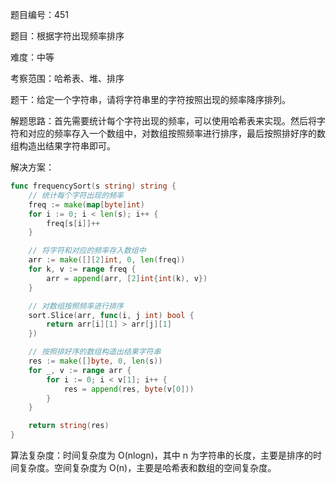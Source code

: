 题目编号：451

题目：根据字符出现频率排序

难度：中等

考察范围：哈希表、堆、排序

题干：给定一个字符串，请将字符串里的字符按照出现的频率降序排列。

解题思路：首先需要统计每个字符出现的频率，可以使用哈希表来实现。然后将字符和对应的频率存入一个数组中，对数组按照频率进行排序，最后按照排好序的数组构造出结果字符串即可。

解决方案：

```go
func frequencySort(s string) string {
    // 统计每个字符出现的频率
    freq := make(map[byte]int)
    for i := 0; i < len(s); i++ {
        freq[s[i]]++
    }

    // 将字符和对应的频率存入数组中
    arr := make([][2]int, 0, len(freq))
    for k, v := range freq {
        arr = append(arr, [2]int{int(k), v})
    }

    // 对数组按照频率进行排序
    sort.Slice(arr, func(i, j int) bool {
        return arr[i][1] > arr[j][1]
    })

    // 按照排好序的数组构造出结果字符串
    res := make([]byte, 0, len(s))
    for _, v := range arr {
        for i := 0; i < v[1]; i++ {
            res = append(res, byte(v[0]))
        }
    }

    return string(res)
}
```

算法复杂度：时间复杂度为 O(nlogn)，其中 n 为字符串的长度，主要是排序的时间复杂度。空间复杂度为 O(n)，主要是哈希表和数组的空间复杂度。
